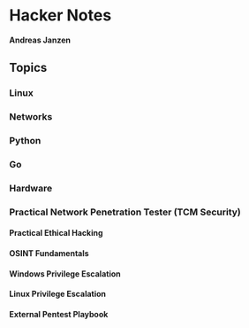# Hacker Notes

**Andreas Janzen**

## Topics

### Linux

### Networks

### Python

### Go

### Hardware

### Practical Network Penetration Tester (TCM Security)
#### Practical Ethical Hacking
#### OSINT Fundamentals
#### Windows Privilege Escalation
#### Linux Privilege Escalation
#### External Pentest Playbook
